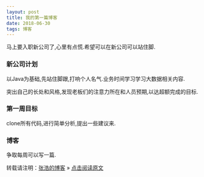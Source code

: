 ```yaml
---
layout: post
title: 我的第一篇博客
date: 2018-06-30 
tags: 博客   
---
```


  马上要入职新公司了,心里有点慌.希望可以在新公司可以站住脚.


### 新公司计划
以Java为基础,先站住脚跟,打响个人名气.业务时间学习学习大数据相关内容.

突出自己的长处和风格,发现老板们的注意力所在和人员预期,以达超额完成的目标.

### 第一周目标
clone所有代码,进行简单分析,提出一些建议来.

### 博客
争取每周可以写一篇.

转载请注明：[张浩的博客](https://zhanghao001.github.io/) » [点击阅读原文](https://zhanghao001.github.io/2018/06/firstBlog/)    

